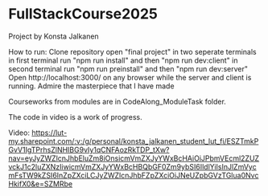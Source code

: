 # FullStackCourse2025

Project by Konsta Jalkanen

How to run:
Clone repository
open "final project" in two seperate terminals
in first terminal run "npm run install" and then "npm run dev:client"
in second terminal run "npm run preinstall" and then "npm run dev:server"
Open http://localhost:3000/ on any browser while the server and client is running.
Admire the masterpiece that I have made

Courseworks from modules are in CodeAlong_ModuleTask folder.


The code in video is a work of progress.

Video:
https://lut-my.sharepoint.com/:v:/g/personal/konsta_jalkanen_student_lut_fi/ESZTmkPGvV1IgTPrhsZlNHIBG9vIy1qCNFAozRkTDP_tXw?nav=eyJyZWZlcnJhbEluZm8iOnsicmVmZXJyYWxBcHAiOiJPbmVEcml2ZUZvckJ1c2luZXNzIiwicmVmZXJyYWxBcHBQbGF0Zm9ybSI6IldlYiIsInJlZmVycmFsTW9kZSI6InZpZXciLCJyZWZlcnJhbFZpZXciOiJNeUZpbGVzTGlua0NvcHkifX0&e=SZMRbe 

